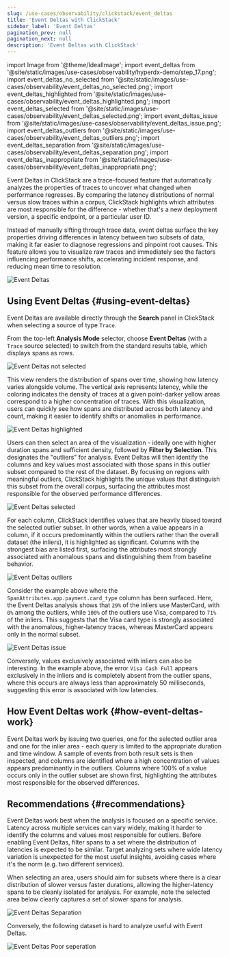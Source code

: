```yaml
---
slug: /use-cases/observability/clickstack/event_deltas
title: 'Event Deltas with ClickStack'
sidebar_label: 'Event Deltas'
pagination_prev: null
pagination_next: null
description: 'Event Deltas with ClickStack'
---
```


import Image from '@theme/IdealImage';
import event_deltas from '@site/static/images/use-cases/observability/hyperdx-demo/step_17.png';
import event_deltas_no_selected from '@site/static/images/use-cases/observability/event_deltas_no_selected.png';
import event_deltas_highlighted from '@site/static/images/use-cases/observability/event_deltas_highlighted.png';
import event_deltas_selected from '@site/static/images/use-cases/observability/event_deltas_selected.png';
import event_deltas_issue from '@site/static/images/use-cases/observability/event_deltas_issue.png';
import event_deltas_outliers from '@site/static/images/use-cases/observability/event_deltas_outliers.png';
import event_deltas_separation from '@site/static/images/use-cases/observability/event_deltas_separation.png';
import event_deltas_inappropriate from '@site/static/images/use-cases/observability/event_deltas_inappropriate.png';

Event Deltas in ClickStack are a trace-focused feature that automatically analyzes the properties of traces to uncover what changed when performance regresses. By comparing the latency distributions of normal versus slow traces within a corpus, ClickStack highlights which attributes are most responsible for the difference - whether that's a new deployment version, a specific endpoint, or a particular user ID.

Instead of manually sifting through trace data, event deltas surface the key properties driving differences in latency between two subsets of data, making it far easier to diagnose regressions and pinpoint root causes. This feature allows you to visualize raw traces and immediately see the factors influencing performance shifts, accelerating incident response, and reducing mean time to resolution.

<Image img={event_deltas} alt="Event Deltas" size="lg"/>

## Using Event Deltas {#using-event-deltas}

Event Deltas are available directly through the **Search** panel in ClickStack when selecting a source of type `Trace`.

From the top-left **Analysis Mode** selector, choose **Event Deltas** (with a `Trace` source selected) to switch from the standard results table, which displays spans as rows.

<Image img={event_deltas_no_selected} alt="Event Deltas not selected" size="lg"/>

This view renders the distribution of spans over time, showing how latency varies alongside volume. The vertical axis represents latency, while the coloring indicates the density of traces at a given point-darker yellow areas correspond to a higher concentration of traces. With this visualization, users can quickly see how spans are distributed across both latency and count, making it easier to identify shifts or anomalies in performance.

<Image img={event_deltas_highlighted} alt="Event Deltas highlighted" size="lg"/>

Users can then select an area of the visualization - ideally one with higher duration spans and sufficient density, followed by **Filter by Selection**. This designates the "outliers" for analysis. Event Deltas will then identify the columns and key values most associated with those spans in this outlier subset compared to the rest of the dataset. By focusing on regions with meaningful outliers, ClickStack highlights the unique values that distinguish this subset from the overall corpus, surfacing the attributes most responsible for the observed performance differences.

<Image img={event_deltas_selected} alt="Event Deltas selected" size="lg"/>

For each column, ClickStack identifies values that are heavily biased toward the selected outlier subset. In other words, when a value appears in a column, if it occurs predominantly within the outliers rather than the overall dataset (the inliers), it is highlighted as significant. Columns with the strongest bias are listed first, surfacing the attributes most strongly associated with anomalous spans and distinguishing them from baseline behavior.

<Image img={event_deltas_outliers} alt="Event Deltas outliers" size="lg"/>

Consider the example above where the `SpanAttributes.app.payment.card_type` column has been surfaced. Here, the Event Deltas analysis shows that `29%` of the inliers use MasterCard, with `0%` among the outliers, while `100%` of the outliers use Visa, compared to `71%` of the inliers. This suggests that the Visa card type is strongly associated with the anomalous, higher-latency traces, whereas MasterCard appears only in the normal subset.

<Image img={event_deltas_issue} alt="Event Deltas issue" size="lg"/>

Conversely, values exclusively associated with inliers can also be interesting. In the example above, the error `Visa Cash Full` appears exclusively in the inliers and is completely absent from the outlier spans, where this occurs are always less than approximately 50 milliseconds, suggesting this error is associated with low latencies.

## How Event Deltas work {#how-event-deltas-work}

Event Deltas work by issuing two queries, one for the selected outlier area and one for the inlier area - each query is limited to the appropriate duration and time window. A sample of events from both result sets is then inspected, and columns are identified where a high concentration of values appears predominantly in the outliers. Columns where 100% of a value occurs only in the outlier subset are shown first, highlighting the attributes most responsible for the observed differences.

## Recommendations {#recommendations}

Event Deltas work best when the analysis is focused on a specific service. Latency across multiple services can vary widely, making it harder to identify the columns and values most responsible for outliers. Before enabling Event Deltas, filter spans to a set where the distribution of latencies is expected to be similar. Target analyzing sets where wide latency variation is unexpected for the most useful insights, avoiding cases where it's the norm (e.g. two different services). 

When selecting an area, users should aim for subsets where there is a clear distribution of slower versus faster durations, allowing the higher-latency spans to be cleanly isolated for analysis. For example, note the selected area below clearly captures a set of slower spans for analysis.

<Image img={event_deltas_separation} alt="Event Deltas Separation" size="lg"/>

Conversely, the following dataset is hard to analyze useful with Event Deltas.

<Image img={event_deltas_inappropriate} alt="Event Deltas Poor seperation" size="lg"/>
